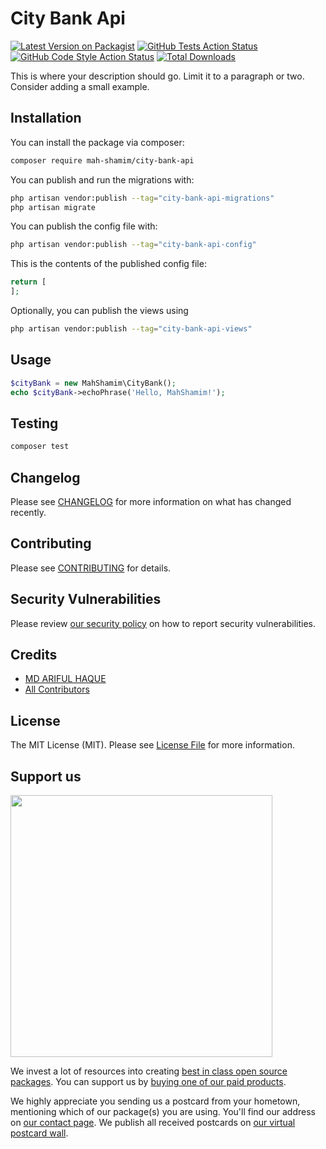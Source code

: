 # City Bank Api

[![Latest Version on Packagist](https://img.shields.io/packagist/v/mah-shamim/city-bank-api.svg?style=flat-square)](https://packagist.org/packages/mah-shamim/city-bank-api)
[![GitHub Tests Action Status](https://img.shields.io/github/workflow/status/mah-shamim/city-bank-api/run-tests?label=tests)](https://github.com/mah-shamim/city-bank-api/actions?query=workflow%3Arun-tests+branch%3Amain)
[![GitHub Code Style Action Status](https://img.shields.io/github/workflow/status/mah-shamim/city-bank-api/Fix%20PHP%20code%20style%20issues?label=code%20style)](https://github.com/mah-shamim/city-bank-api/actions?query=workflow%3A"Fix+PHP+code+style+issues"+branch%3Amain)
[![Total Downloads](https://img.shields.io/packagist/dt/mah-shamim/city-bank-api.svg?style=flat-square)](https://packagist.org/packages/mah-shamim/city-bank-api)

This is where your description should go. Limit it to a paragraph or two. Consider adding a small example.

## Installation

You can install the package via composer:

```bash
composer require mah-shamim/city-bank-api
```

You can publish and run the migrations with:

```bash
php artisan vendor:publish --tag="city-bank-api-migrations"
php artisan migrate
```

You can publish the config file with:

```bash
php artisan vendor:publish --tag="city-bank-api-config"
```

This is the contents of the published config file:

```php
return [
];
```

Optionally, you can publish the views using

```bash
php artisan vendor:publish --tag="city-bank-api-views"
```

## Usage

```php
$cityBank = new MahShamim\CityBank();
echo $cityBank->echoPhrase('Hello, MahShamim!');
```

## Testing

```bash
composer test
```

## Changelog

Please see [CHANGELOG](CHANGELOG.md) for more information on what has changed recently.

## Contributing

Please see [CONTRIBUTING](https://github.com/mah-shamim/.github/blob/main/CONTRIBUTING.md) for details.

## Security Vulnerabilities

Please review [our security policy](../../security/policy) on how to report security vulnerabilities.

## Credits

- [MD ARIFUL HAQUE](https://github.com/mah-shamim)
- [All Contributors](../../contributors)

## License

The MIT License (MIT). Please see [License File](LICENSE.md) for more information.

## Support us

[<img src="https://github-ads.s3.eu-central-1.amazonaws.com/city-bank-api.jpg?t=1" width="419px" />](https://spatie.be/github-ad-click/city-bank-api)

We invest a lot of resources into creating [best in class open source packages](https://spatie.be/open-source). You can support us by [buying one of our paid products](https://spatie.be/open-source/support-us).

We highly appreciate you sending us a postcard from your hometown, mentioning which of our package(s) you are using. You'll find our address on [our contact page](https://spatie.be/about-us). We publish all received postcards on [our virtual postcard wall](https://spatie.be/open-source/postcards).
